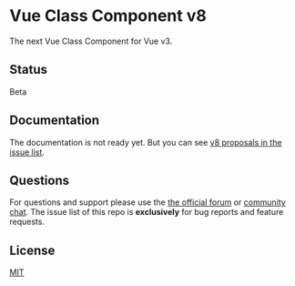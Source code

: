 # Vue Class Component v8

The next Vue Class Component for Vue v3.

## Status

Beta

## Documentation

The documentation is not ready yet. But you can see [v8 proposals in the issue list](https://github.com/vuejs/vue-class-component/issues?q=is%3Aopen+is%3Aissue+label%3Av8).

## Questions

For questions and support please use the [the official forum](http://forum.vuejs.org) or [community chat](https://chat.vuejs.org/). The issue list of this repo is **exclusively** for bug reports and feature requests.

## License

[MIT](http://opensource.org/licenses/MIT)
